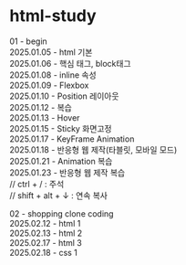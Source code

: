 # html-study

01 - begin <br/>
2025.01.05 - html 기본 <br/>
2025.01.06 - 핵심 태그, block태그 <br/>
2025.01.08 - inline 속성 <br/>
2025.01.09 - Flexbox <br/>
2025.01.10 - Position 레이아웃  <br/>
2025.01.12 - 복습  <br/>
2025.01.13 - Hover <br/>
2025.01.15 - Sticky 화면고정 <br/>
2025.01.17 - KeyFrame Animation <br/>
2025.01.18 - 반응형 웹 제작(타블릿, 모바일 모드) <br/>
2025.01.21 - Animation 복습 <br/>
2025.01.23 - 반응형 웹 제작 복습 <br/>
// ctrl + / : 주석 <br/>
// shift + alt + ↓ : 연속 복사 <br/>

02 - shopping clone coding <br/>
2025.02.12 - html 1 <br/>
2025.02.13 - html 2 <br/>
2025.02.17 - html 3 <br/>
2025.02.18 - css 1 <br/>
